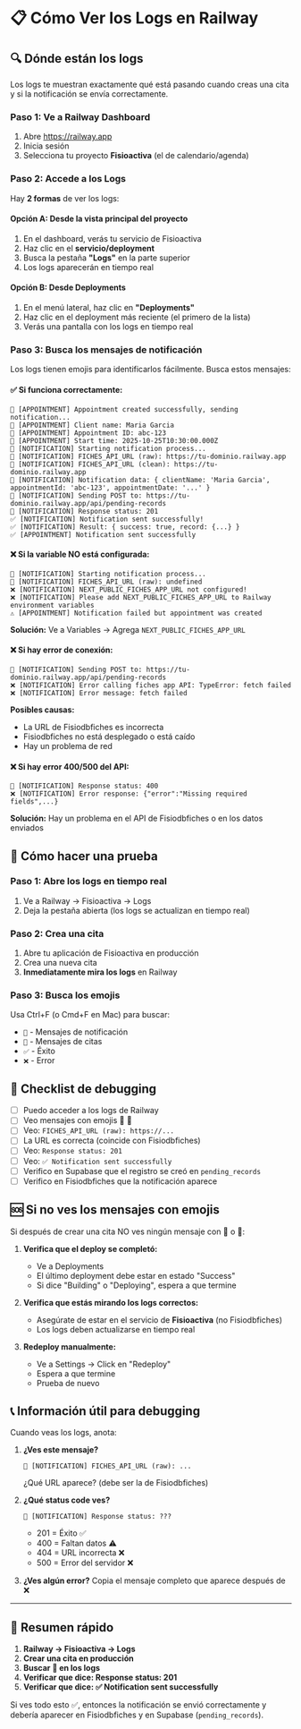 # 📋 Cómo Ver los Logs en Railway

## 🔍 Dónde están los logs

Los logs te muestran exactamente qué está pasando cuando creas una cita y si la notificación se envía correctamente.

### Paso 1: Ve a Railway Dashboard

1. Abre https://railway.app
2. Inicia sesión
3. Selecciona tu proyecto **Fisioactiva** (el de calendario/agenda)

### Paso 2: Accede a los Logs

Hay **2 formas** de ver los logs:

#### Opción A: Desde la vista principal del proyecto

1. En el dashboard, verás tu servicio de Fisioactiva
2. Haz clic en el **servicio/deployment**
3. Busca la pestaña **"Logs"** en la parte superior
4. Los logs aparecerán en tiempo real

#### Opción B: Desde Deployments

1. En el menú lateral, haz clic en **"Deployments"**
2. Haz clic en el deployment más reciente (el primero de la lista)
3. Verás una pantalla con los logs en tiempo real

### Paso 3: Busca los mensajes de notificación

Los logs tienen emojis para identificarlos fácilmente. Busca estos mensajes:

#### ✅ Si funciona correctamente:

```
📅 [APPOINTMENT] Appointment created successfully, sending notification...
📅 [APPOINTMENT] Client name: Maria Garcia
📅 [APPOINTMENT] Appointment ID: abc-123
📅 [APPOINTMENT] Start time: 2025-10-25T10:30:00.000Z
🔔 [NOTIFICATION] Starting notification process...
🔔 [NOTIFICATION] FICHES_API_URL (raw): https://tu-dominio.railway.app
🔔 [NOTIFICATION] FICHES_API_URL (clean): https://tu-dominio.railway.app
🔔 [NOTIFICATION] Notification data: { clientName: 'Maria Garcia', appointmentId: 'abc-123', appointmentDate: '...' }
🔔 [NOTIFICATION] Sending POST to: https://tu-dominio.railway.app/api/pending-records
🔔 [NOTIFICATION] Response status: 201
✅ [NOTIFICATION] Notification sent successfully!
✅ [NOTIFICATION] Result: { success: true, record: {...} }
✅ [APPOINTMENT] Notification sent successfully
```

#### ❌ Si la variable NO está configurada:

```
🔔 [NOTIFICATION] Starting notification process...
🔔 [NOTIFICATION] FICHES_API_URL (raw): undefined
❌ [NOTIFICATION] NEXT_PUBLIC_FICHES_APP_URL not configured!
❌ [NOTIFICATION] Please add NEXT_PUBLIC_FICHES_APP_URL to Railway environment variables
⚠️ [APPOINTMENT] Notification failed but appointment was created
```

**Solución:** Ve a Variables → Agrega `NEXT_PUBLIC_FICHES_APP_URL`

#### ❌ Si hay error de conexión:

```
🔔 [NOTIFICATION] Sending POST to: https://tu-dominio.railway.app/api/pending-records
❌ [NOTIFICATION] Error calling fiches app API: TypeError: fetch failed
❌ [NOTIFICATION] Error message: fetch failed
```

**Posibles causas:**
- La URL de Fisiodbfiches es incorrecta
- Fisiodbfiches no está desplegado o está caído
- Hay un problema de red

#### ❌ Si hay error 400/500 del API:

```
🔔 [NOTIFICATION] Response status: 400
❌ [NOTIFICATION] Error response: {"error":"Missing required fields",...}
```

**Solución:** Hay un problema en el API de Fisiodbfiches o en los datos enviados

## 🔧 Cómo hacer una prueba

### Paso 1: Abre los logs en tiempo real

1. Ve a Railway → Fisioactiva → Logs
2. Deja la pestaña abierta (los logs se actualizan en tiempo real)

### Paso 2: Crea una cita

1. Abre tu aplicación de Fisioactiva en producción
2. Crea una nueva cita
3. **Inmediatamente mira los logs** en Railway

### Paso 3: Busca los emojis

Usa Ctrl+F (o Cmd+F en Mac) para buscar:
- `🔔` - Mensajes de notificación
- `📅` - Mensajes de citas
- `✅` - Éxito
- `❌` - Error

## 📝 Checklist de debugging

- [ ] Puedo acceder a los logs de Railway
- [ ] Veo mensajes con emojis 🔔 📅
- [ ] Veo: `FICHES_API_URL (raw): https://...`
- [ ] La URL es correcta (coincide con Fisiodbfiches)
- [ ] Veo: `Response status: 201`
- [ ] Veo: `✅ Notification sent successfully`
- [ ] Verifico en Supabase que el registro se creó en `pending_records`
- [ ] Verifico en Fisiodbfiches que la notificación aparece

## 🆘 Si no ves los mensajes con emojis

Si después de crear una cita NO ves ningún mensaje con 🔔 o 📅:

1. **Verifica que el deploy se completó:**
   - Ve a Deployments
   - El último deployment debe estar en estado "Success"
   - Si dice "Building" o "Deploying", espera a que termine

2. **Verifica que estás mirando los logs correctos:**
   - Asegúrate de estar en el servicio de **Fisioactiva** (no Fisiodbfiches)
   - Los logs deben actualizarse en tiempo real

3. **Redeploy manualmente:**
   - Ve a Settings → Click en "Redeploy"
   - Espera a que termine
   - Prueba de nuevo

## 📞 Información útil para debugging

Cuando veas los logs, anota:

1. **¿Ves este mensaje?**
   ```
   🔔 [NOTIFICATION] FICHES_API_URL (raw): ...
   ```
   ¿Qué URL aparece? (debe ser la de Fisiodbfiches)

2. **¿Qué status code ves?**
   ```
   🔔 [NOTIFICATION] Response status: ???
   ```
   - 201 = Éxito ✅
   - 400 = Faltan datos ⚠️
   - 404 = URL incorrecta ❌
   - 500 = Error del servidor ❌

3. **¿Ves algún error?**
   Copia el mensaje completo que aparece después de ❌

---

## 🎯 Resumen rápido

1. **Railway → Fisioactiva → Logs**
2. **Crear una cita en producción**
3. **Buscar 🔔 en los logs**
4. **Verificar que dice: Response status: 201**
5. **Verificar que dice: ✅ Notification sent successfully**

Si ves todo esto ✅, entonces la notificación se envió correctamente y debería aparecer en Fisiodbfiches y en Supabase (`pending_records`).

